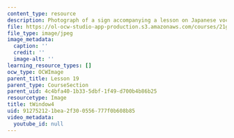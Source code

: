 ```yaml
---
content_type: resource
description: Photograph of a sign accompanying a lesson on Japanese vocabulary.
file: https://ol-ocw-studio-app-production.s3.amazonaws.com/courses/21g-504-japanese-iv-spring-2009/912752121bea2f300556777f0b608b85_tWindow4.jpg
file_type: image/jpeg
image_metadata:
  caption: ''
  credit: ''
  image-alt: ''
learning_resource_types: []
ocw_type: OCWImage
parent_title: Lesson 19
parent_type: CourseSection
parent_uid: 4c4bfa40-1b33-5dbf-1f49-d700b4b86b25
resourcetype: Image
title: tWindow4
uid: 91275212-1bea-2f30-0556-777f0b608b85
video_metadata:
  youtube_id: null
---
```

